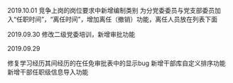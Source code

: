 


2019.10.01
竞争上岗的岗位要求中新增编制类别
为分党委委员与党支部委员加入“任职时间”，“离任时间”，增加离任（撤销）功能，离任人员放在列表下面

2019.09.30
修改二级党委培训，新增审批功能


2019.09.29 

修复学习经历其间经历的在任免审批表中的显示bug
新增干部库自定义排序功能
新增干部任职级信息导入功能